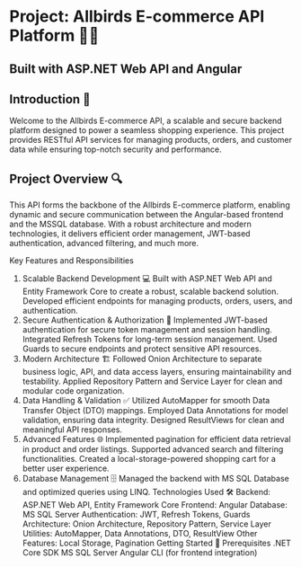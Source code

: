 # Project: Allbirds E-commerce API Platform 🌟🛒
## Built with ASP.NET Web API and Angular

## Introduction 🌟
Welcome to the Allbirds E-commerce API, a scalable and secure backend platform designed to power a seamless shopping experience. This project provides RESTful API services for managing products, orders, and customer data while ensuring top-notch security and performance.

## Project Overview 🔍
This API forms the backbone of the Allbirds E-commerce platform, enabling dynamic and secure communication between the Angular-based frontend and the MSSQL database. With a robust architecture and modern technologies, it delivers efficient order management, JWT-based authentication, advanced filtering, and much more.

Key Features and Responsibilities
1. Scalable Backend Development 💻
Built with ASP.NET Web API and Entity Framework Core to create a robust, scalable backend solution.
Developed efficient endpoints for managing products, orders, users, and authentication.
2. Secure Authentication & Authorization 🔐
Implemented JWT-based authentication for secure token management and session handling.
Integrated Refresh Tokens for long-term session management.
Used Guards to secure endpoints and protect sensitive API resources.
3. Modern Architecture 🏗️
Followed Onion Architecture to separate business logic, API, and data access layers, ensuring maintainability and testability.
Applied Repository Pattern and Service Layer for clean and modular code organization.
4. Data Handling & Validation ✅
Utilized AutoMapper for smooth Data Transfer Object (DTO) mappings.
Employed Data Annotations for model validation, ensuring data integrity.
Designed ResultViews for clean and meaningful API responses.
5. Advanced Features 🌐
Implemented pagination for efficient data retrieval in product and order listings.
Supported advanced search and filtering functionalities.
Created a local-storage-powered shopping cart for a better user experience.
6. Database Management 🗄️
Managed the backend with MS SQL Database and optimized queries using LINQ.
Technologies Used 🛠️
Backend: ASP.NET Web API, Entity Framework Core
Frontend: Angular
Database: MS SQL Server
Authentication: JWT, Refresh Tokens, Guards
Architecture: Onion Architecture, Repository Pattern, Service Layer
Utilities: AutoMapper, Data Annotations, DTO, ResultView
Other Features: Local Storage, Pagination
Getting Started 🚀
Prerequisites
.NET Core SDK
MS SQL Server
Angular CLI (for frontend integration)
